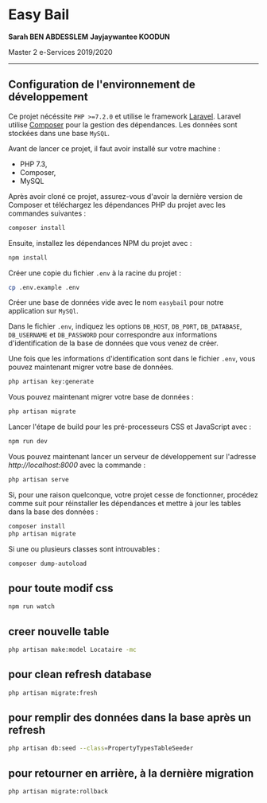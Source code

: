 # Easy Bail

**Sarah BEN ABDESSLEM**
**Jayjaywantee KOODUN**

Master 2 e-Services 2019/2020

---

## Configuration de l'environnement de développement

Ce projet nécéssite `PHP >=7.2.0` et utilise le framework [Laravel](<(https://laravel.com/docs)>). Laravel utilise [Composer](https://getcomposer.org/) pour la gestion des dépendances. Les données sont stockées dans une base `MySQL`.

Avant de lancer ce projet, il faut avoir installé sur votre machine :

-   PHP 7.3,
-   Composer,
-   MySQL

Après avoir cloné ce projet, assurez-vous d'avoir la dernière version de Composer et téléchargez les dépendances PHP du projet avec les commandes suivantes :

```bash
composer install
```

Ensuite, installez les dépendances NPM du projet avec :

```bash
npm install
```

Créer une copie du fichier `.env` à la racine du projet :

```bash
cp .env.example .env
```

Créer une base de données vide avec le nom `easybail` pour notre application sur `MySQl`.

Dans le fichier `.env`, indiquez les options `DB_HOST`, `DB_PORT`, `DB_DATABASE`, `DB_USERNAME` et `DB_PASSWORD` pour correspondre aux informations d'identification de la base de données que vous venez de créer.

Une fois que les informations d'identification sont dans le fichier `.env`, vous pouvez maintenant migrer votre base de données.

```bash
php artisan key:generate
```

Vous pouvez maintenant migrer votre base de données :

```bash
php artisan migrate
```

Lancer l'étape de build pour les pré-processeurs CSS et JavaScript avec :

```bash
npm run dev
```

Vous pouvez maintenant lancer un serveur de développement sur l'adresse _http://localhost:8000_ avec la commande :

```bash
php artisan serve
```

Si, pour une raison quelconque, votre projet cesse de fonctionner, procédez comme suit pour réinstaller les dépendances et mettre à jour les tables dans la base des données :

```bash
composer install
php artisan migrate
```

Si une ou plusieurs classes sont introuvables :

```bash
composer dump-autoload
```


## pour toute modif css

```bash
npm run watch
```

## creer nouvelle table

```bash
php artisan make:model Locataire -mc
```

## pour clean refresh database

```bash
php artisan migrate:fresh
```

## pour remplir des données dans la base après un refresh

```bash
php artisan db:seed --class=PropertyTypesTableSeeder
```

## pour retourner en arrière, à la dernière migration

```bash
php artisan migrate:rollback
```
